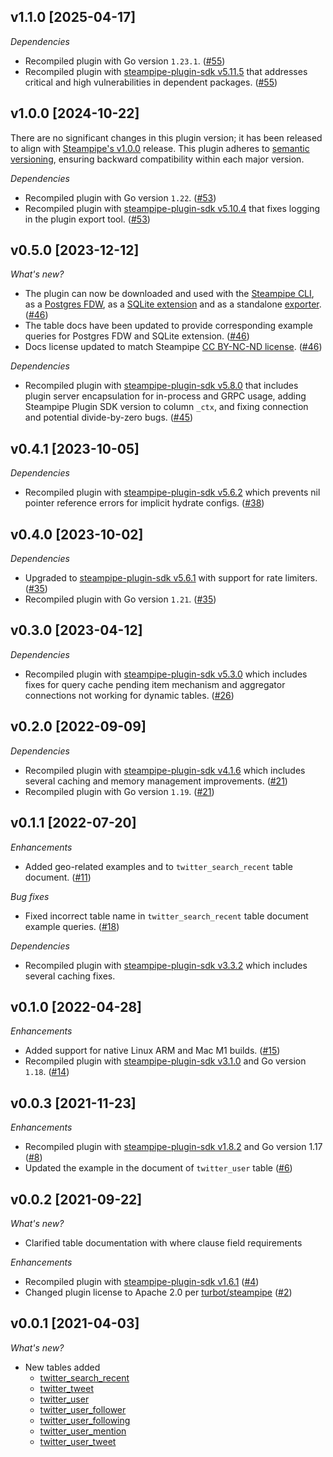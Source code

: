 ## v1.1.0 [2025-04-17]

_Dependencies_

- Recompiled plugin with Go version `1.23.1`. ([#55](https://github.com/turbot/steampipe-plugin-twitter/pull/55))
- Recompiled plugin with [steampipe-plugin-sdk v5.11.5](https://github.com/turbot/steampipe-plugin-sdk/blob/v5.11.5/CHANGELOG.md#v5115-2025-03-31) that addresses critical and high vulnerabilities in dependent packages. ([#55](https://github.com/turbot/steampipe-plugin-twitter/pull/55))

## v1.0.0 [2024-10-22]

There are no significant changes in this plugin version; it has been released to align with [Steampipe's v1.0.0](https://steampipe.io/changelog/steampipe-cli-v1-0-0) release. This plugin adheres to [semantic versioning](https://semver.org/#semantic-versioning-specification-semver), ensuring backward compatibility within each major version.

_Dependencies_

- Recompiled plugin with Go version `1.22`. ([#53](https://github.com/turbot/steampipe-plugin-twitter/pull/53))
- Recompiled plugin with [steampipe-plugin-sdk v5.10.4](https://github.com/turbot/steampipe-plugin-sdk/blob/develop/CHANGELOG.md#v5104-2024-08-29) that fixes logging in the plugin export tool. ([#53](https://github.com/turbot/steampipe-plugin-twitter/pull/53))

## v0.5.0 [2023-12-12]

_What's new?_

- The plugin can now be downloaded and used with the [Steampipe CLI](https://steampipe.io/docs), as a [Postgres FDW](https://steampipe.io/docs/steampipe_postgres/overview), as a [SQLite extension](https://steampipe.io/docs//steampipe_sqlite/overview) and as a standalone [exporter](https://steampipe.io/docs/steampipe_export/overview). ([#46](https://github.com/turbot/steampipe-plugin-twitter/pull/46))
- The table docs have been updated to provide corresponding example queries for Postgres FDW and SQLite extension. ([#46](https://github.com/turbot/steampipe-plugin-twitter/pull/46))
- Docs license updated to match Steampipe [CC BY-NC-ND license](https://github.com/turbot/steampipe-plugin-twitter/blob/main/docs/LICENSE). ([#46](https://github.com/turbot/steampipe-plugin-twitter/pull/46))

_Dependencies_

- Recompiled plugin with [steampipe-plugin-sdk v5.8.0](https://github.com/turbot/steampipe-plugin-sdk/blob/main/CHANGELOG.md#v580-2023-12-11) that includes plugin server encapsulation for in-process and GRPC usage, adding Steampipe Plugin SDK version to  column `_ctx`, and fixing connection and potential divide-by-zero bugs. ([#45](https://github.com/turbot/steampipe-plugin-twitter/pull/45))

## v0.4.1 [2023-10-05]

_Dependencies_

- Recompiled plugin with [steampipe-plugin-sdk v5.6.2](https://github.com/turbot/steampipe-plugin-sdk/blob/main/CHANGELOG.md#v562-2023-10-03) which prevents nil pointer reference errors for implicit hydrate configs. ([#38](https://github.com/turbot/steampipe-plugin-twitter/pull/38))

## v0.4.0 [2023-10-02]

_Dependencies_

- Upgraded to [steampipe-plugin-sdk v5.6.1](https://github.com/turbot/steampipe-plugin-sdk/blob/main/CHANGELOG.md#v561-2023-09-29) with support for rate limiters. ([#35](https://github.com/turbot/steampipe-plugin-twitter/pull/35))
- Recompiled plugin with Go version `1.21`. ([#35](https://github.com/turbot/steampipe-plugin-twitter/pull/35))

## v0.3.0 [2023-04-12]

_Dependencies_

- Recompiled plugin with [steampipe-plugin-sdk v5.3.0](https://github.com/turbot/steampipe-plugin-sdk/blob/main/CHANGELOG.md#v530-2023-03-16) which includes fixes for query cache pending item mechanism and aggregator connections not working for dynamic tables. ([#26](https://github.com/turbot/steampipe-plugin-twitter/pull/26))

## v0.2.0 [2022-09-09]

_Dependencies_

- Recompiled plugin with [steampipe-plugin-sdk v4.1.6](https://github.com/turbot/steampipe-plugin-sdk/blob/main/CHANGELOG.md#v416-2022-09-02) which includes several caching and memory management improvements. ([#21](https://github.com/turbot/steampipe-plugin-twitter/pull/21))
- Recompiled plugin with Go version `1.19`. ([#21](https://github.com/turbot/steampipe-plugin-twitter/pull/21))

## v0.1.1 [2022-07-20]

_Enhancements_

- Added geo-related examples and to `twitter_search_recent` table document. ([#11](https://github.com/turbot/steampipe-plugin-twitter/pull/11))

_Bug fixes_

- Fixed incorrect table name in `twitter_search_recent` table document example queries. ([#18](https://github.com/turbot/steampipe-plugin-twitter/pull/18))

_Dependencies_

- Recompiled plugin with [steampipe-plugin-sdk v3.3.2](https://github.com/turbot/steampipe-plugin-sdk/blob/main/CHANGELOG.md#v332--2022-07-11) which includes several caching fixes.

## v0.1.0 [2022-04-28]

_Enhancements_

- Added support for native Linux ARM and Mac M1 builds. ([#15](https://github.com/turbot/steampipe-plugin-twitter/pull/15))
- Recompiled plugin with [steampipe-plugin-sdk v3.1.0](https://github.com/turbot/steampipe-plugin-sdk/blob/main/CHANGELOG.md#v310--2022-03-30) and Go version `1.18`. ([#14](https://github.com/turbot/steampipe-plugin-twitter/pull/14))

## v0.0.3 [2021-11-23]

_Enhancements_

- Recompiled plugin with [steampipe-plugin-sdk v1.8.2](https://github.com/turbot/steampipe-plugin-sdk/blob/main/CHANGELOG.md#v182--2021-11-22) and Go version 1.17 ([#8](https://github.com/turbot/steampipe-plugin-twitter/pull/8))
- Updated the example in the document of `twitter_user` table ([#6](https://github.com/turbot/steampipe-plugin-twitter/pull/6))

## v0.0.2 [2021-09-22]

_What's new?_

- Clarified table documentation with where clause field requirements

_Enhancements_

- Recompiled plugin with [steampipe-plugin-sdk v1.6.1](https://github.com/turbot/steampipe-plugin-sdk/blob/main/CHANGELOG.md#v161--2021-09-21) ([#4](https://github.com/turbot/steampipe-plugin-twitter/pull/4))
- Changed plugin license to Apache 2.0 per [turbot/steampipe](https://github.com/turbot/steampipe/issues/488) ([#2](https://github.com/turbot/steampipe-plugin-twitter/pull/2))

## v0.0.1 [2021-04-03]

_What's new?_

- New tables added
  - [twitter_search_recent](https://hub.steampipe.io/plugins/turbot/twitter/tables/twitter_search_recent)
  - [twitter_tweet](https://hub.steampipe.io/plugins/turbot/twitter/tables/twitter_tweet)
  - [twitter_user](https://hub.steampipe.io/plugins/turbot/twitter/tables/twitter_user)
  - [twitter_user_follower](https://hub.steampipe.io/plugins/turbot/twitter/tables/twitter_user_follower)
  - [twitter_user_following](https://hub.steampipe.io/plugins/turbot/twitter/tables/twitter_user_following)
  - [twitter_user_mention](https://hub.steampipe.io/plugins/turbot/twitter/tables/twitter_user_mention)
  - [twitter_user_tweet](https://hub.steampipe.io/plugins/turbot/twitter/tables/twitter_user_tweet)
